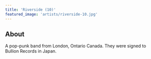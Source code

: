 ```yaml
---
title: 'Riverside (10)'
featured_image: 'artists/riverside-10.jpg'
---
```


## About

A pop-punk band from London, Ontario Canada. They were signed to Bullion Records in Japan.

